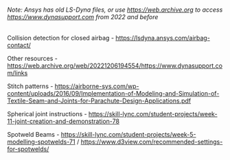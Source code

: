 ###### Note: Ansys has old LS-Dyna files, or use https://web.archive.org to access https://www.dynasupport.com from 2022 and before

Collision detection for closed airbag - https://lsdyna.ansys.com/airbag-contact/

Other resources  - https://web.archive.org/web/20221206194554/https://www.dynasupport.com/links

Stitch patterns - https://airborne-sys.com/wp-content/uploads/2016/09/Implementation-of-Modeling-and-Simulation-of-Textile-Seam-and-Joints-for-Parachute-Design-Applications.pdf

Spherical joint instructions - https://skill-lync.com/student-projects/week-11-joint-creation-and-demonstration-78

Spotweld Beams - https://skill-lync.com/student-projects/week-5-modelling-spotwelds-71 / https://www.d3view.com/recommended-settings-for-spotwelds/